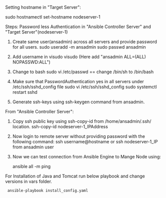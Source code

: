 Setting hostname in "Target Server": 

   sudo hostnamectl set-hostname nodeserver-1

Steps: Password less Authentication in "Ansible Controller Server" and "Target Server"(nodeserver-1)

1) Create same user(ansadmin) across all servers and provide password  for all users.
	sudo useradd -m ansadmin
	sudo passwd ansadmin
	
2) 	Add username in visudo
	visudo  (Here add  "ansadmin ALL=(ALL) NOPASSWD:ALL")
	
3)  Change to bash
    sudo vi /etc/passwd == change /bin/sh to /bin/bash

4)  Make sure that PasswordAuthentication yes in all servers under /etc/ssh/sshd_config file
	sudo vi /etc/ssh/sshd_config
	sudo systemctl restart sshd
	
5)  Generate ssh-keys using ssh-keygen command from ansadmin.

From "Ansible Controller Server":

1) Copy ssh public key using ssh-copy-id  <hostname> from  /home/ansadmin/.ssh/ location.
	ssh-copy-id nodeserver-1_IPAddress
 
2) Now login to remote server without providing password with the following command:
	ssh username@hostname
 or ssh nodeserver-1_IP from ansadmin user
 
3) Now we can test connection from Ansible Engine to Mange Node using: 
  
     ansible all -m ping 

  For Installation of Java and Tomcat run below playbook and change versions in vars folder.
  
     ansible-playbook install_config.yaml
